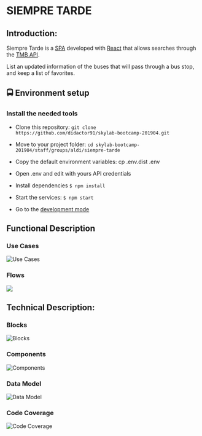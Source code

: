 # SIEMPRE TARDE

## Introduction:

Siempre Tarde is a [SPA](https://en.wikipedia.org/wiki/Single-page_application) developed with [React](https://reactjs.org) that allows searches through the [TMB API](https://developer.tmb.cat/api-docs/v1). 

List an updated information of the buses that will pass through a bus stop, and keep a list of favorites.


## 🚍 Environment setup


### Install the needed tools

* Clone this repository: `git clone https://github.com/didactor91/skylab-bootcamp-201904.git`

* Move to your project folder: `cd skylab-bootcamp-201904/staff/groups/aldi/siempre-tarde`
* Copy the default environment variables: cp .env.dist .env
* Open .env and edit with yours API credentials
* Install dependencies `$ npm install`
* Start the services: `$ npm start`
* Go to the [development mode](http://localhost:3000)


## Functional Description

### Use Cases

![Use Cases](images/use-cases.jpg)

### Flows

![](images/flow.jpg)



## Technical Description:

### Blocks

![Blocks](images/blocks.jpg)

### Components

![Components](images/components.jpg)

### Data Model

![Data Model](images/data-model.jpg)

### Code Coverage

![Code Coverage](images/coverage.png)
